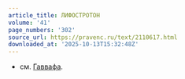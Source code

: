 ```yaml
---
article_title: ЛИФОСТРОТОН
volume: '41'
page_numbers: '302'
source_url: https://pravenc.ru/text/2110617.html
downloaded_at: '2025-10-13T15:32:48Z'
---
```


- см. [Гаввафа](https://pravenc.ru/text/Гаввафа.html).
